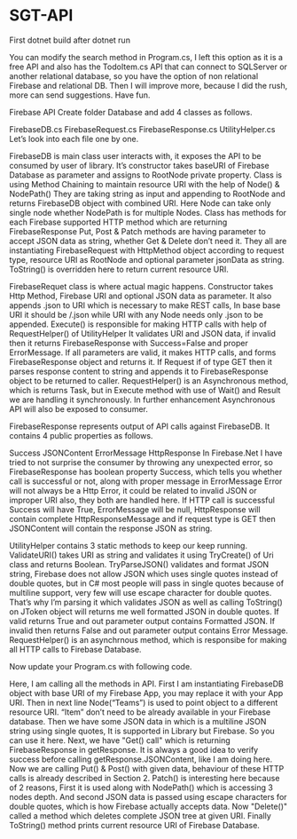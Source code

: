 # SGT-API

First dotnet build after dotnet run

You can modify the search method in Program.cs, I left this option as it is a free API and also has the TodoItem.cs API that can connect to SQLServer or another relational database, so you have the option of non relational Firebase and relational DB. Then I will improve more, because I did the rush, more can send suggestions.
Have fun.

Firebase API Create folder Database and add 4 classes as follows.

FirebaseDB.cs FirebaseRequest.cs FirebaseResponse.cs UtilityHelper.cs Let’s look into each file one by one.

FirebaseDB is main class user interacts with, it exposes the API to be consumed by user of library. It’s constructor takes baseURI of Firebase Database as parameter and assigns to RootNode private property. Class is using Method Chaining to maintain resource URI with the help of Node() & NodePath() They are taking string as input and appending to RootNode and returns FirebaseDB object with combined URI. Here Node can take only single node whether NodePath is for multiple Nodes. Class has methods for each Firebase supported HTTP method which are returning FirebaseResponse Put, Post & Patch methods are having parameter to accept JSON data as string, whether Get & Delete don’t need it. They all are instantiating FirebaseRequest with HttpMethod object according to request type, resource URI as RootNode and optional parameter jsonData as string. ToString() is overridden here to return current resource URI.

FirebaseRequet class is where actual magic happens. Constructor takes Http Method, Firebase URI and optional JSON data as parameter. It also appends .json to URI which is necessary to make REST calls, In base base URI it should be /.json while URI with any Node needs only .json to be appended. Execute() is responsible for making HTTP calls with help of RequestHelper() of UtilityHelper It validates URI and JSON data, if invalid then it returns FirebaseResponse with Success=False and proper ErrorMessage. If all parameters are valid, it makes HTTP calls, and forms FirebaseResponse object and returns it. If Request if of type GET then it parses response content to string and appends it to FirebaseResponse object to be returned to caller. RequestHelper() is an Asynchronous method, which is returns Task, but in Execute method with use of Wait() and Result we are handling it synchronously. In further enhancement Asynchronous API will also be exposed to consumer.

FirebaseResponse represents output of API calls against FirebaseDB. It contains 4 public properties as follows.

Success JSONContent ErrorMessage HttpResponse In Firebase.Net I have tried to not surprise the consumer by throwing any unexpected error, so FirebaseResponse has boolean property Success, which tells you whether call is successful or not, along with proper message in ErrorMessage Error will not always be a Http Error, it could be related to invalid JSON or improper URI also, they both are handled here. If HTTP call is successful Success will have True, ErrorMessage will be null, HttpResponse will contain complete HttpResponseMessage and if request type is GET then JSONContent will contain the response JSON as string.

UtilityHelper contains 3 static methods to keep our keep running. ValidateURI() takes URI as string and validates it using TryCreate() of Uri class and returns Boolean. TryParseJSON() validates and format JSON string, Firebase does not allow JSON which uses single quotes instead of double quotes, but in C# most people will pass in single quotes because of multiline support, very few will use escape character for double quotes. That’s why I’m parsing it which validates JSON as well as calling ToString() on JToken object will returns me well formatted JSON in double quotes. If valid returns True and out parameter output contains Formatted JSON. If invalid then returns False and out parameter output contains Error Message. RequestHelper() is an asynchrnous method, which is responsibe for making all HTTP calls to Firebase Database.

Now update your Program.cs with following code.

Here, I am calling all the methods in API. First I am instantiating FirebaseDB object with base URI of my Firebase App, you may replace it with your App URI. Then in next line Node(“Teams”) is used to point object to a different resource URI.
“Item” don’t need to be already available in your Firebase database. Then we have some JSON data in which is a multiline JSON string using single quotes,
It is supported in Library but Firebase. So you can use it here. Next, we have "Get() call" which is returning FirebaseResponse in getResponse.
It is always a good idea to verify success before calling getResponse.JSONContent, like I am doing here. Now we are calling Put() & Post() with given data,
behaviour of these HTTP calls is already described in Section 2. Patch() is interesting here because of 2 reasons, First it is used along with NodePath() which is accessing 3 nodes depth. And second JSON data is passed using escape characters for double quotes, which is how Firebase actually accepts data. 
Now "Delete()" called a method which deletes complete JSON tree at given URI. Finally ToString() method prints current resource URI of Firebase Database.
